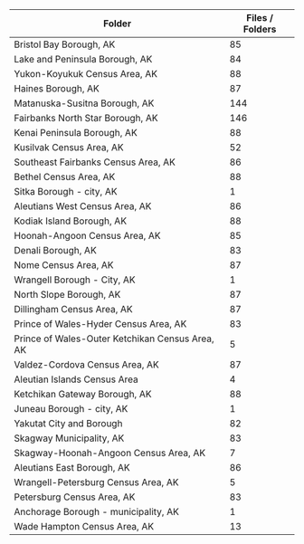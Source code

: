 | Folder                                          |   Files / Folders |
|-------------------------------------------------|-------------------|
| Bristol Bay Borough, AK                         |                85 |
| Lake and Peninsula Borough, AK                  |                84 |
| Yukon-Koyukuk Census Area, AK                   |                88 |
| Haines Borough, AK                              |                87 |
| Matanuska-Susitna Borough, AK                   |               144 |
| Fairbanks North Star Borough, AK                |               146 |
| Kenai Peninsula Borough, AK                     |                88 |
| Kusilvak Census Area, AK                        |                52 |
| Southeast Fairbanks Census Area, AK             |                86 |
| Bethel Census Area, AK                          |                88 |
| Sitka Borough - city, AK                        |                 1 |
| Aleutians West Census Area, AK                  |                86 |
| Kodiak Island Borough, AK                       |                88 |
| Hoonah-Angoon Census Area, AK                   |                85 |
| Denali Borough, AK                              |                83 |
| Nome Census Area, AK                            |                87 |
| Wrangell Borough - City, AK                     |                 1 |
| North Slope Borough, AK                         |                87 |
| Dillingham Census Area, AK                      |                87 |
| Prince of Wales-Hyder Census Area, AK           |                83 |
| Prince of Wales-Outer Ketchikan Census Area, AK |                 5 |
| Valdez-Cordova Census Area, AK                  |                87 |
| Aleutian Islands Census Area                    |                 4 |
| Ketchikan Gateway Borough, AK                   |                88 |
| Juneau Borough - city, AK                       |                 1 |
| Yakutat City and Borough                        |                82 |
| Skagway Municipality, AK                        |                83 |
| Skagway-Hoonah-Angoon Census Area, AK           |                 7 |
| Aleutians East Borough, AK                      |                86 |
| Wrangell-Petersburg Census Area, AK             |                 5 |
| Petersburg Census Area, AK                      |                83 |
| Anchorage Borough - municipality, AK            |                 1 |
| Wade Hampton Census Area, AK                    |                13 |